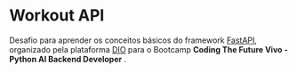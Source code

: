 # Workout API

Desafio para aprender os conceitos básicos do framework [FastAPI](https://fastapi.tiangolo.com/pt/), organizado pela plataforma [DIO](https://www.dio.me/) para o Bootcamp **Coding The Future Vivo - Python AI Backend Developer** .